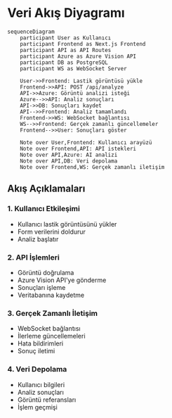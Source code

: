 # Veri Akış Diyagramı

```mermaid
sequenceDiagram
    participant User as Kullanıcı
    participant Frontend as Next.js Frontend
    participant API as API Routes
    participant Azure as Azure Vision API
    participant DB as PostgreSQL
    participant WS as WebSocket Server

    User->>Frontend: Lastik görüntüsü yükle
    Frontend->>API: POST /api/analyze
    API->>Azure: Görüntü analizi isteği
    Azure-->>API: Analiz sonuçları
    API->>DB: Sonuçları kaydet
    API-->>Frontend: Analiz tamamlandı
    Frontend->>WS: WebSocket bağlantısı
    WS-->>Frontend: Gerçek zamanlı güncellemeler
    Frontend-->>User: Sonuçları göster

    Note over User,Frontend: Kullanıcı arayüzü
    Note over Frontend,API: API istekleri
    Note over API,Azure: AI analizi
    Note over API,DB: Veri depolama
    Note over Frontend,WS: Gerçek zamanlı iletişim
```

## Akış Açıklamaları

### 1. Kullanıcı Etkileşimi
- Kullanıcı lastik görüntüsünü yükler
- Form verilerini doldurur
- Analiz başlatır

### 2. API İşlemleri
- Görüntü doğrulama
- Azure Vision API'ye gönderme
- Sonuçları işleme
- Veritabanına kaydetme

### 3. Gerçek Zamanlı İletişim
- WebSocket bağlantısı
- İlerleme güncellemeleri
- Hata bildirimleri
- Sonuç iletimi

### 4. Veri Depolama
- Kullanıcı bilgileri
- Analiz sonuçları
- Görüntü referansları
- İşlem geçmişi 